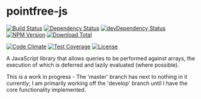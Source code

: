 # pointfree-js

[![Build Status](https://travis-ci.org/ecozoic/proxify.svg?branch=master)](https://travis-ci.org/ecozoic/proxify)
[![Dependency Status](https://david-dm.org/ecozoic/proxify.svg)](https://david-dm.org/ecozoic/proxify)
[![devDependency Status](https://david-dm.org/ecozoic/proxify/dev-status.png)](https://david-dm.org/ecozoic/proxify#info=devDependencies)
[![NPM Version](https://img.shields.io/npm/v/proxify-js.svg)](https://www.npmjs.com/package/proxify-js)
[![Download Total](https://img.shields.io/npm/dt/proxify-js.svg)](https://www.npmjs.com/package/proxify-js)

[![Code Climate](https://codeclimate.com/github/mosbymc/pointfree-js/badges/gpa.svg)](https://codeclimate.com/github/mosbymc/pointfree-js)
[![Test Coverage](https://codeclimate.com/github/mosbymc/pointfree-js/badges/coverage.svg)](https://codeclimate.com/github/mosbymc/pointfree-js/coverage)
[![License](https://img.shields.io/npm/l/proxify-js.svg)](https://opensource.org/licenses/MIT)

A JavaScript library that allows queries to be performed against arrays, the execution of which is deferred and lazily evaluated (where possible).

This is a work in progress - The 'master' branch has next to nothing in it currently; I am primarily working off the 'develop' branch until I have the core functionality implemented.